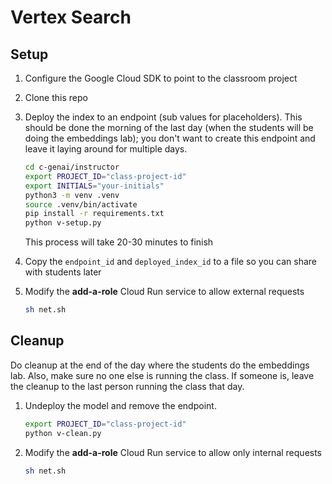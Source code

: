 # Vertex Search

## Setup

1. Configure the Google Cloud SDK to point to the classroom project
2. Clone this repo
3. Deploy the index to an endpoint (sub values for placeholders). This should
   be done the morning of the last day (when the students will be doing
   the embeddings lab); you don't want to create this endpoint and leave
   it laying around for multiple days.

   ```bash
   cd c-genai/instructor
   export PROJECT_ID="class-project-id"
   export INITIALS="your-initials"
   python3 -m venv .venv
   source .venv/bin/activate
   pip install -r requirements.txt
   python v-setup.py
   ```

   This process will take 20-30 minutes to finish

4. Copy the `endpoint_id` and `deployed_index_id` to a file so you can share 
   with students later
5. Modify the **add-a-role** Cloud Run service to allow external requests
   ```bash
   sh net.sh
   ```

## Cleanup

Do cleanup at the end of the day where the students do the embeddings lab.
Also, make sure no one else is running the class. If someone is, leave the
cleanup to the last person running the class that day.

1. Undeploy the model and remove the endpoint.
   ```bash
   export PROJECT_ID="class-project-id"
   python v-clean.py
   ```

2. Modify the **add-a-role** Cloud Run service to allow only internal requests
   ```bash
   sh net.sh
   ```